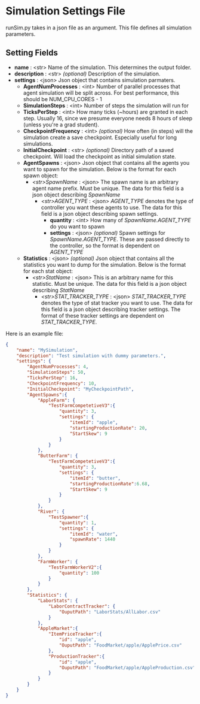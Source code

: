 # Simulation Settings File
runSim.py takes in a json file as an argument. This file defines all simulation parameters.

## Setting Fields
* **name** : \<str\> Name of the simulation. This determines the output folder.
* **description** : \<str\> *(optional)* Description of the simulation.
* **settings** : \<json\> Json object that contains simulation parmaters.
	* **AgentNumProcesses** : \<int\> Number of parallel processes that agent simulation will be split across. For best performance, this should be NUM_CPU_CORES - 1
	* **SimulationSteps** : \<int\> Number of steps the simulation will run for
	* **TicksPerStep** : \<int\> How many ticks (~hours) are granted in each step. Usually 16, since we presume everyone needs 8 hours of sleep (unless you're a grad student).
	* **CheckpointFrequency** : \<int\> *(optional)* How often (in steps) will the simulation create a save checkpoint. Especially useful for long simulations.
	* **InitialCheckpoint** : \<str\> *(optional)* Directory path of a saved checkpoint. Will load the checkpoint as initial simulation state.
	* **AgentSpawns** : \<json\> Json object that contains all the agents you want to spawn for the simulation. Below is the format for each spawn object:
		* *\<str\>SpawnName* : \<json\> The spawn name is an arbitrary agent name prefix. Must be unique. The data for this field is a json object describing *SpawnName*
			* *\<str\>AGENT_TYPE* : \<json\> *AGENT_TYPE* denotes the type of controller you want these agents to use. The data for this field is a json object describing spawn settings.
				* **quantity** : \<int\> How many of *SpawnName.AGENT_TYPE* do you want to spawn
				* **settings** : \<json\> *(optional)* Spawn settings for *SpawnName.AGENT_TYPE*. These are passed directly to the controller, so the format is dependent on *AGENT_TYPE*
	* **Statistics** : \<json\> *(optional)* Json object that contains all the statistics you want to dump for the simulation. Below is the format for each stat object:
		* *\<str\>StatName* : \<json\> This is an arbitrary name for this statistic. Must be unique. The data for this field is a json object describing *StatName*
			* *\<str\>STAT_TRACKER_TYPE* : \<json\> *STAT_TRACKER_TYPE* denotes the type of stat tracker you want to use. The data for this field is a json object describing tracker settings. The format of these tracker settings are dependent on *STAT_TRACKER_TYPE*.

Here is an example file:
```json
{
	"name": "MySimulation",
	"description": "Test simulation with dummy parameters.",
	"settings": {
		"AgentNumProcesses": 4,
		"SimulationSteps": 50,
		"TicksPerStep": 16,
		"CheckpointFrequency": 10,
		"InitialCheckpoint": "MyCheckpointPath",
		"AgentSpawns":{
			"AppleFarm": {
				"TestFarmCompetetiveV3":{
					"quantity": 3,
					"settings": {
						"itemId": "apple",
						"startingProductionRate": 20,
						"StartSkew": 9
					}
				}
			},
			"ButterFarm": {
				"TestFarmCompetetiveV3":{
					"quantity": 3,
					"settings": {
						"itemId": "butter",
						"startingProductionRate":6.68,
						"StartSkew": 9
					}
				}
			},
			"River": {
				"TestSpawner":{
					"quantity": 1,
					"settings": {
						"itemId": "water",
						"spawnRate": 1440
					}
				}
			},
			"FarmWorker": {
				"TestFarmWorkerV2":{
					"quantity": 100
				}
			}
		},
		"Statistics": {
			"LaborStats": {
				"LaborContractTracker": {
					"OuputPath": "LaborStats/AllLabor.csv"
				}
			},
			"AppleMarket":{
				"ItemPriceTracker":{
					"id": "apple",
					"OuputPath": "FoodMarket/apple/ApplePrice.csv"
				},
				"ProductionTracker":{
					"id": "apple",
					"OuputPath": "FoodMarket/apple/AppleProduction.csv"
				}
			}
		}
	}
}
```